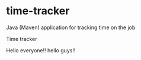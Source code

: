 # time-tracker
Java (Maven) application for tracking time on the job

Time tracker

Hello everyone!!
hello guys!!
